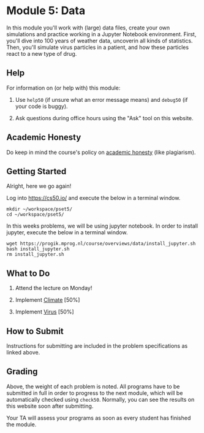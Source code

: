 # Module 5: Data

In this module you'll work with (large) data files, create your own simulations and practice working in a Jupyter Notebook environment. First, you'll dive into 100 years of weather data, uncoverin all kinds of statistics. Then, you'll simulate virus particles in a patient, and how these particles react to a new type of drug.  


## Help

For information on (or help with) this module:

1. Use `help50` (if unsure what an error message means) and `debug50` (if your code is buggy).

2. Ask questions during office hours using the "Ask" tool on this website.


## Academic Honesty

Do keep in mind the course's policy on [academic honesty](/syllabus) (like plagiarism).


## Getting Started

Alright, here we go again!

Log into <https://cs50.io/> and execute the below in a terminal window.

    mkdir ~/workspace/pset5/
    cd ~/workspace/pset5/

In this weeks problems, we will be using jupyter notebook. In order to install jupyter, execute the below in a terminal window.

    wget https://progik.mprog.nl/course/overviews/data/install_jupyter.sh
    bash install_jupyter.sh
    rm install_jupyter.sh


## What to Do

1. Attend the lecture on Monday!

2. Implement [Climate](/problems/climate) [50%]

3. Implement [Virus](/problems/virus) [50%]


## How to Submit

Instructions for submitting are included in the problem specifications as linked above.


## Grading

Above, the weight of each problem is noted. All programs have to be submitted in full in order to progress to the next module, which will be automatically checked using `check50`. Normally, you can see the results on this website soon after submitting.

Your TA will assess your programs as soon as every student has finished the module.
